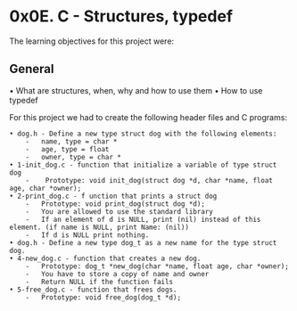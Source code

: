 # **0x0E. C - Structures, typedef**

The learning objectives for this project were:

## **General**

• What are structures, when, why and how to use them
• How to use typedef

For this project we had to create the following header files and C programs:

	• dog.h - Define a new type struct dog with the following elements:
		-	name, type = char *
		-	age, type = float
		-	owner, type = char *
	• 1-init_dog.c - function that initialize a variable of type struct dog
		-	 Prototype: void init_dog(struct dog *d, char *name, float age, char *owner);
	• 2-print_dog.c - f unction that prints a struct dog
		-	Prototype: void print_dog(struct dog *d);
		-	You are allowed to use the standard library
		-	If an element of d is NULL, print (nil) instead of this element. (if name is NULL, print Name: (nil))
		-	If d is NULL print nothing.
	• dog.h - Define a new type dog_t as a new name for the type struct dog.
	• 4-new_dog.c - function that creates a new dog.
		-	Prototype: dog_t *new_dog(char *name, float age, char *owner);
		-	You have to store a copy of name and owner
		-	Return NULL if the function fails
	• 5-free_dog.c - function that frees dogs.
		-	Prototype: void free_dog(dog_t *d);

